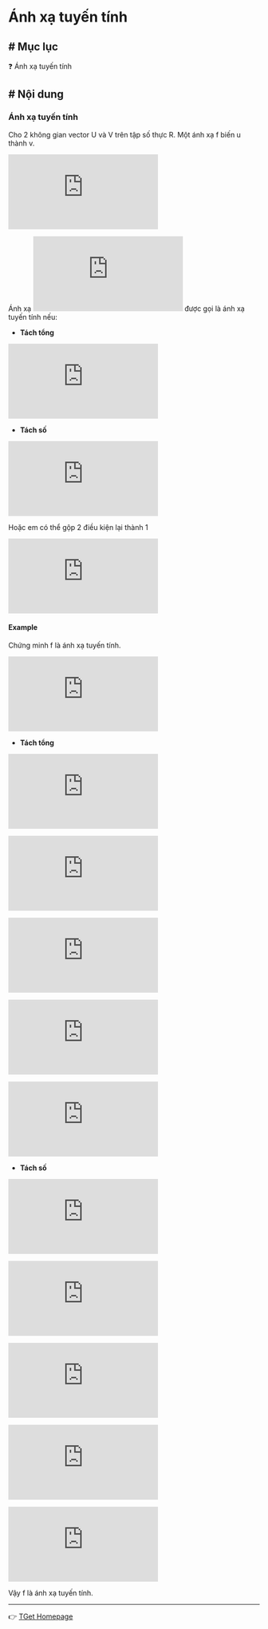 # Ánh xạ tuyến tính
## # Mục lục
:question: Ánh xạ tuyến tính

## # Nội dung
### Ánh xạ tuyến tính
Cho 2 không gian vector U và V trên tập số thực R. Một ánh xạ f biến u thành v.

![Mapping](https://latex.codecogs.com/gif.latex?%5Cbegin%7Bmatrix%7D%20f%3A%20%26%20%5Cmathbb%7BU%7D%20%26%20%5Cmapsto%20%26%20%5Cmathbb%7BV%7D%5C%5C%20%26%20u%20%26%20%5Cmapsto%20%26%20f%28u%29%3D%20v%20%5Cend%7Bmatrix%7D)

Ánh xạ ![Mapping U to V](https://latex.codecogs.com/gif.latex?f%3A%20%5Cmathbb%7BU%7D%5Crightarrow%20%5Cmathbb%7BV%7D) được gọi là ánh xạ tuyến tính nếu:

- **Tách tổng**

![Split Sum Support](https://latex.codecogs.com/gif.latex?%5Cbegin%7Bmatrix%7D%20%5Cforall%20u_1%2C%20u_2%20%5Cin%20%5Cmathbb%7BU%7D%5C%5C%20%5Crightarrow%20f%28u_1%20&plus;%20u_2%29%20%3D%20f%28u_1%29%20&plus;%20f%28u_2%29%20%5Cend%7Bmatrix%7D)

- **Tách số**

![Split Number Support](https://latex.codecogs.com/gif.latex?%5Cbegin%7Bmatrix%7D%20%5Cforall%20k%20%5Cin%20%5Cmathbb%7BR%7D%2C%20u%20%5Cin%20%5Cmathbb%7BU%7D%5C%5C%20%5Crightarrow%20f%28k.u%29%20%3D%20k.f%28u%29%20%5Cend%7Bmatrix%7D)

Hoặc em có thể gộp 2 điều kiện lại thành 1

![Full Condition Of Linear Mapping](https://latex.codecogs.com/gif.latex?%5Cbegin%7Bmatrix%7D%20%5Cforall%20%5Calpha%2C%20%5Cbeta%20%5Cin%20%5Cmathbb%7BR%7D%2C%5Cforall%20u_1%2C%20u_2%20%5Cin%20%5Cmathbb%7BU%7D%5C%5C%20%5Crightarrow%20f%28%5Calpha.u_1%20&plus;%20%5Cbeta.u_2%29%20%3D%20%5Calpha.f%28u_1%29%20&plus;%20%5Cbeta.f%28u_2%29%20%5Cend%7Bmatrix%7D)

#### Example
Chứng minh f là ánh xạ tuyến tính.

![F Mapping](https://latex.codecogs.com/gif.latex?%5Cbegin%7Bmatrix%7D%20f%3A%20%26%20R%5E2%20%26%20%5Cmapsto%20%26%20R%5E2%20%26%5C%5C%20%26%20%28x%3By%29%20%26%20%5Cmapsto%20%26%20f%28x%3By%29%20%26%3D%20%282x%3Bx&plus;y%29%20%5Cend%7Bmatrix%7D)

- **Tách tổng**

![Take u1 u2 in R power 2](https://latex.codecogs.com/gif.latex?%5Cforall%20u_1%20%3D%20%28x_1%2C%20y_1%29%2C%20u_2%20%3D%20%28x_2%2C%20y_2%29%20%5Cin%20%5Cmathbb%7BR%7D%5E2)

![u1 plus u2](https://latex.codecogs.com/gif.latex?u_1%20&plus;%20u_2%20%3D%20%28x_1%20&plus;%20x_2%3B%20y_1&plus;y_2%29)

![mapping u1 plus u2](https://latex.codecogs.com/gif.latex?f%28u_1%20&plus;%20u_2%29%20%3D%20%282x_1%20&plus;%202x_2%3Bx_1&plus;y_1&plus;x_2&plus;y_2%29)

![mapping u1 plus mapping u2](https://latex.codecogs.com/gif.latex?%5Cbegin%7Bmatrix%7D%20f%28u_1%29%20&plus;%20f%28u_2%29%20%26%20%3D%20%282x_1%2C%20x_1&plus;y_1%29%20&plus;%20%282x_2%3B%20x_2&plus;y_2%29%5C%5C%20%26%20%3D%20%282x_1%20&plus;%202x_2%3Bx_1&plus;y_1&plus;x_2&plus;y_2%29%20%5Cend%7Bmatrix%7D)

![Split Sum Conclusion](https://latex.codecogs.com/gif.latex?%5Crightarrow%20f%28u_1&plus;u_2%29%20%3D%20f%28u_1%29%20&plus;%20f%28u_2%29)

- **Tách số**

![Take k in R and u in R power 2](https://latex.codecogs.com/gif.latex?%5Cforall%20k%20%5Cin%20%5Cmathbb%7BR%7D%2C%20%5Cforall%20u%20%3D%20%28x%3B%20y%29%20%5Cin%20%5Cmathbb%7BR%7D%5E2)

![k multiple u](https://latex.codecogs.com/gif.latex?k.u%20%3D%20%28kx%3B%20ky%29)

![mapping k multiple u](https://latex.codecogs.com/gif.latex?f%28ku%29%20%3D%20%282kx%3B%20kx%20&plus;%20ky%29)

![k multiple mapping u](https://latex.codecogs.com/gif.latex?%5Cbegin%7Bmatrix%7D%20k.f%28u%29%20%26%3D%20%26k.%28x%3B%20x%20&plus;%20y%29%5C%5C%20%26%3D%20%26%28kx%3B%20kx&plus;ky%29%20%5Cend%7Bmatrix%7D)

![Split Number Conclusion](https://latex.codecogs.com/gif.latex?%5Crightarrow%20f%28ku%29%20%3D%20k.f%28u%29)

Vậy f là ánh xạ tuyến tính.

___
:point_right: [TGet Homepage](/#Đại-số-tuyến-tính-linear-algebra)
